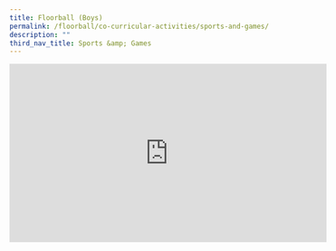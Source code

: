 ```yaml
---
title: Floorball (Boys)
permalink: /floorball/co-curricular-activities/sports-and-games/
description: ""
third_nav_title: Sports &amp; Games
---
```

<iframe width="560" height="315" src="https://www.youtube.com/embed/9fckWw7vCS4" title="YouTube video player" frameborder="0" allow="accelerometer; autoplay; clipboard-write; encrypted-media; gyroscope; picture-in-picture" allowfullscreen=""></iframe>